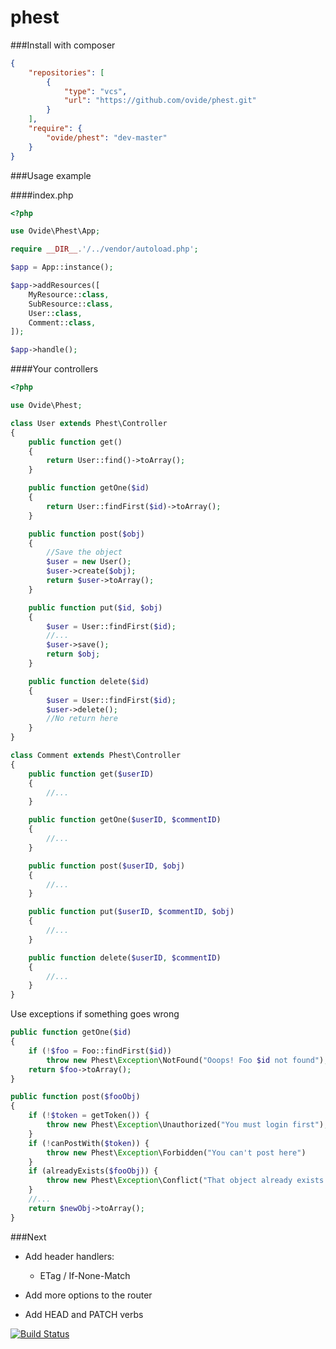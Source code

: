 phest 
=====



###Install with composer

```json
{
    "repositories": [
        {
            "type": "vcs",
            "url": "https://github.com/ovide/phest.git"
        }
    ],
    "require": {
        "ovide/phest": "dev-master"
    }
}
```

###Usage example

####index.php
```php
<?php

use Ovide\Phest\App;

require __DIR__.'/../vendor/autoload.php';

$app = App::instance();

$app->addResources([
    MyResource::class,
    SubResource::class,
    User::class,
    Comment::class,
]);

$app->handle();
```


####Your controllers
```php
<?php

use Ovide\Phest;

class User extends Phest\Controller
{
    public function get()
    {
        return User::find()->toArray();
    }

    public function getOne($id)
    {
        return User::findFirst($id)->toArray();
    }

    public function post($obj)
    {
        //Save the object
        $user = new User();
        $user->create($obj);
        return $user->toArray();
    }

    public function put($id, $obj)
    {
        $user = User::findFirst($id);
        //...
        $user->save();
        return $obj;
    }

    public function delete($id)
    {
        $user = User::findFirst($id);
        $user->delete();
        //No return here
    }
}

class Comment extends Phest\Controller
{
    public function get($userID)
    {
        //...
    }

    public function getOne($userID, $commentID)
    {
        //...
    }

    public function post($userID, $obj)
    {
        //...
    }

    public function put($userID, $commentID, $obj)
    {
        //...
    }

    public function delete($userID, $commentID)
    {
        //...
    }
}
```

Use exceptions if something goes wrong

```php
public function getOne($id)
{
    if (!$foo = Foo::findFirst($id))
        throw new Phest\Exception\NotFound("Ooops! Foo $id not found");
    return $foo->toArray();
}

public function post($fooObj)
{
    if (!$token = getToken()) {
        throw new Phest\Exception\Unauthorized("You must login first");
    }
    if (!canPostWith($token)) {
        throw new Phest\Exception\Forbidden("You can't post here")
    }
    if (alreadyExists($fooObj)) {
        throw new Phest\Exception\Conflict("That object already exists!")
    }
    //...
    return $newObj->toArray();
}
```
###Next

- Add header handlers:
  - ETag / If-None-Match

- Add more options to the router
- Add HEAD and PATCH verbs



[![Build Status](https://travis-ci.org/ovide/phest.svg?branch=master)](https://travis-ci.org/ovide/phest)
